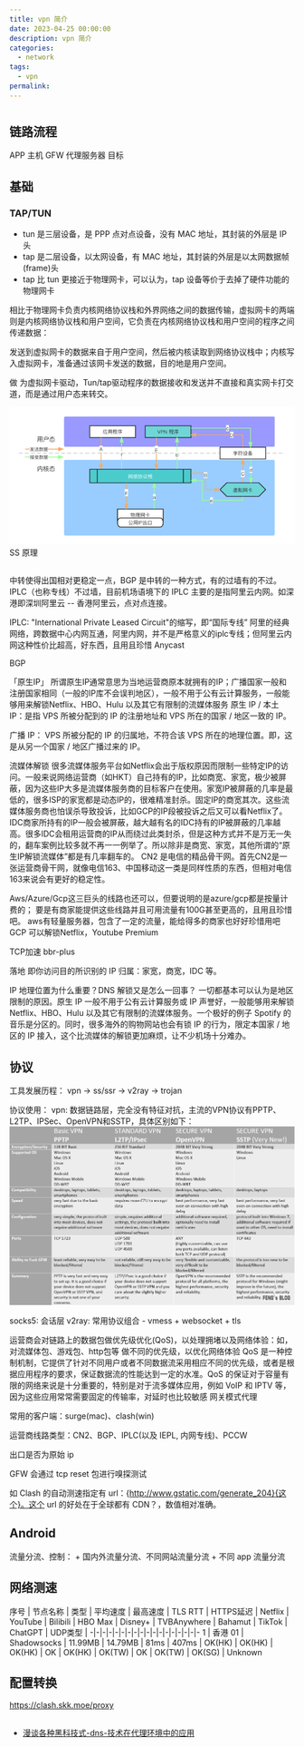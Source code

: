 ```yaml
---
title: vpn 简介
date: 2023-04-25 00:00:00
description: vpn 简介
categories: 
  - network
tags: 
  - vpn
permalink:
---
```


#
## 链路流程
APP 
主机
GFW
代理服务器
目标


## 基础
### TAP/TUN
- tun 是三层设备，是 PPP 点对点设备，没有 MAC 地址，其封装的外层是 IP 头
- tap 是二层设备，以太网设备，有 MAC 地址，其封装的外层是以太网数据帧(frame)头
- tap 比 tun 更接近于物理网卡，可以认为，tap 设备等价于去掉了硬件功能的物理网卡


相比于物理网卡负责内核网络协议栈和外界网络之间的数据传输，虚拟网卡的两端则是内核网络协议栈和用户空间，它负责在内核网络协议栈和用户空间的程序之间传递数据：​

发送到虚拟网卡的数据来自于用户空间，然后被内核读取到网络协议栈中；内核写入虚拟网卡，准备通过该网卡发送的数据，目的地是用户空间。

做 为虚拟网卡驱动，Tun/tap驱动程序的数据接收和发送并不直接和真实网卡打交道，而是通过用户态来转交。

![vpn_data_flow](./rsc/vpn_data_flow.png)
SS 原理

## 
中转使得出国相对更稳定一点，BGP 是中转的一种方式，有的过墙有的不过。IPLC（也称专线）不过墙，目前机场语境下的 IPLC 主要的是指阿里云内网。如深港即深圳阿里云 -- 香港阿里云，点对点连接。

IPLC: "International Private Leased Circuit"的缩写，即“国际专线”
    阿里的经典网络，跨数据中心内网互通，阿里内网，并不是严格意义的iplc专线；但阿里云内网这种性价比超高，好东西，且用且珍惜
Anycast

BGP

「原生IP」
    所谓原生IP通常意思为当地运营商原本就拥有的IP；广播国家一般和注册国家相同（一般的IP库不会误判地区），一般不用于公有云计算服务，一般能够用来解锁Netflix、HBO、Hulu 以及其它有限制的流媒体服务
    原生 IP / 本土 IP：是指 VPS 所被分配到的 IP 的注册地址和 VPS 所在的国家 / 地区一致的 IP。

广播 IP：
    VPS 所被分配的 IP 的归属地，不符合该 VPS 所在的地理位置。即，这是从另一个国家 / 地区广播过来的 IP。

流媒体解锁
    很多流媒体服务平台如Netflix会出于版权原因而限制一些特定IP的访问。一般来说网络运营商（如HKT）自己持有的IP，比如商宽、家宽，极少被屏蔽，因为这些IP大多是流媒体服务商的目标客户在使用。家宽IP被屏蔽的几率是最低的，很多ISP的家宽都是动态IP的，很难精准封杀。固定IP的商宽其次。这些流媒体服务商也怕误杀导致投诉，比如GCP的IP段被投诉之后又可以看Netflix了。IDC商家所持有的IP一般会被屏蔽，越大越有名的IDC持有的IP被屏蔽的几率越高。很多IDC会租用运营商的IP从而绕过此类封杀，但是这种方式并不是万无一失的，翻车案例比较多就不再一一例举了。所以除非是商宽、家宽，其他所谓的“原生IP解锁流媒体”都是有几率翻车的。
CN2
    是电信的精品骨干网。首先CN2是一张运营商骨干网，就像电信163、中国移动这一类是同样性质的东西，但相对电信163来说会有更好的稳定性。

Aws/Azure/Gcp这三巨头的线路也还可以，但要说明的是azure/gcp都是按量计费的；
    要是有商家能提供这些线路并且可用流量有100G甚至更高的，且用且珍惜吧。
    aws有轻量服务器，包含了一定的流量，能给得多的商家也好好珍惜用吧
    GCP 可以解锁Netflix，Youtube Premium

TCP加速
    bbr-plus

落地
    即你访问目的所识别的 IP 归属：家宽，商宽，IDC 等。

IP 地理位置为什么重要？DNS 解锁又是怎么一回事？
一切都基本可以认为是地区限制的原因。原生 IP 一般不用于公有云计算服务或 IP 声誉好，一般能够用来解锁 Net­flix、HBO、Hulu 以及其它有限制的流媒体服务。一个极好的例子 Spo­tify 的音乐是分区的。同时，很多海外的购物网站也会有锁 IP 的行为，限定本国家 / 地区的 IP 接入，这个比流媒体的解锁更加麻烦，让不少机场十分难办。


## 协议
工具发展历程：
    vpn -> ss/ssr -> v2ray -> trojan

协议使用：
    vpn: 数据链路层，完全没有特征对抗，主流的VPN协议有PPTP、L2TP、IPSec、OpenVPN和SSTP，具体区别如下：![vpn_protocols_comparison](./rsc/vpn_protocols_comparison.png)

socks5: 会话层
v2ray: 常用协议组合 - vmess + websocket + tls

运营商会对链路上的数据包做优先级优化(QoS)，以处理拥堵以及网络体验：如，对流媒体包、游戏包、http包等 做不同的优先级，以优化网络体验
    QoS 是一种控制机制，它提供了针对不同用户或者不同数据流采用相应不同的优先级，或者是根据应用程序的要求，保证数据流的性能达到一定的水准。QoS 的保证对于容量有限的网络来说是十分重要的，特别是对于流多媒体应用，例如 VoIP 和 IPTV 等，因为这些应用常常需要固定的传输率，对延时也比较敏感
网关模式代理

常用的客户端：surge(mac)、clash(win)

运营商线路类型：CN2、BGP、IPLC(以及 IEPL, 内网专线)、PCCW

出口是否为原始 ip

GFW 会通过 tcp reset 包进行嗅探测试

如 Clash 的自动测速指定有 url：{http://www.gstatic.com/generate_204}{这个}。这个 url 的好处在于全球都有 CDN？，数值相对准确。

## Android 
流量分流、控制：
    + 国内外流量分流、不同网站流量分流
    + 不同 app 流量分流

## 网络测速
序号 | 节点名称 | 类型 | 平均速度 | 最高速度 | TLS RTT | HTTPS延迟 | Netflix | YouTube | Bilibili | HBO Max | Disney+ | TVBAnywhere | Bahamut | TikTok | ChatGPT | UDP类型 | 
-|-|-|-|-|-|-|-|-|-|-|-|-|-|-|-|-|-
1 | 香港 01 | Shadowsocks | 11.99MB | 14.79MB | 81ms | 407ms | OK(HK) | OK(HK) | OK(HK) | OK | OK(HK) | OK(TW) | OK | OK(TW) | OK(SG) | Unknown

## 配置转换
https://clash.skk.moe/proxy


##
- [漫谈各种黑科技式-dns-技术在代理环境中的应用](https://tachyondevel.medium.com/%E6%BC%AB%E8%B0%88%E5%90%84%E7%A7%8D%E9%BB%91%E7%A7%91%E6%8A%80%E5%BC%8F-dns-%E6%8A%80%E6%9C%AF%E5%9C%A8%E4%BB%A3%E7%90%86%E7%8E%AF%E5%A2%83%E4%B8%AD%E7%9A%84%E5%BA%94%E7%94%A8-62c50e58cbd0)
